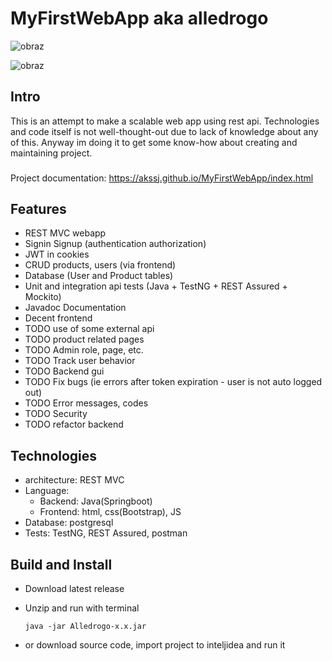 # MyFirstWebApp aka alledrogo

![obraz](https://github.com/akssj/MyFirstWebApp/assets/127445850/6f54264c-dde6-4d68-adb4-d302c25de6a6)

![obraz](https://github.com/akssj/MyFirstWebApp/assets/127445850/27ad341d-348f-461d-aa5b-e688dd3b28e3)

## Intro
This is an attempt to make a scalable web app using rest api. 
Technologies and code itself is not well-thought-out due to lack of knowledge about any of this. 
Anyway im doing it to get some know-how about creating and maintaining project.

###
Project documentation:
https://akssj.github.io/MyFirstWebApp/index.html

## Features
+ REST MVC webapp
+ Signin Signup (authentication authorization)
+ JWT in cookies
+ CRUD products, users (via frontend)
+ Database (User and Product tables)
+ Unit and integration api tests (Java + TestNG + REST Assured + Mockito)
+ Javadoc Documentation
+ Decent frontend
+ TODO use of some external api
+ TODO product related pages
+ TODO Admin role, page, etc.
+ TODO Track user behavior
+ TODO Backend gui
+ TODO Fix bugs (ie errors after token expiration - user is not auto logged out)
+ TODO Error messages, codes
+ TODO Security
+ TODO refactor backend

## Technologies
+ architecture: REST MVC
+ Language: 
  + Backend: Java(Springboot)
  + Frontend: html, css(Bootstrap), JS
+ Database: postgresql
+ Tests: TestNG, REST Assured, postman

## Build and Install
+ Download latest release
+ Unzip and run with terminal
  
      java -jar Alledrogo-x.x.jar
+ or download source code, import project to inteljidea and run it


